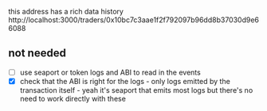

this address has a rich data history
http://localhost:3000/traders/0x10bc7c3aae1f2f792097b96dd8b37030d9e66088

## not needed

- [ ] use seaport or token logs and ABI to read in the events 
- [x] check that the ABI is right for the logs - only logs emitted by the transaction itself - yeah it's seaport that emits most logs but there's no need to work directly with these